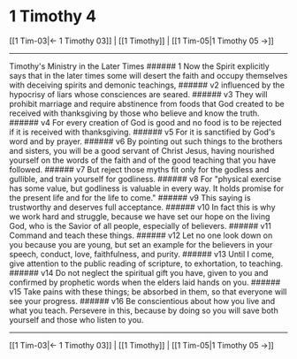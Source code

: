 # 1 Timothy 4

[[1 Tim-03|← 1 Timothy 03]] | [[1 Timothy]] | [[1 Tim-05|1 Timothy 05 →]]
***

Timothy's Ministry in the Later Times ###### 1 Now the Spirit explicitly says that in the later times some will desert the faith and occupy themselves with deceiving spirits and demonic teachings, ###### v2 influenced by the hypocrisy of liars whose consciences are seared. ###### v3 They will prohibit marriage and require abstinence from foods that God created to be received with thanksgiving by those who believe and know the truth. ###### v4 For every creation of God is good and no food is to be rejected if it is received with thanksgiving. ###### v5 For it is sanctified by God's word and by prayer. ###### v6 By pointing out such things to the brothers and sisters, you will be a good servant of Christ Jesus, having nourished yourself on the words of the faith and of the good teaching that you have followed. ###### v7 But reject those myths fit only for the godless and gullible, and train yourself for godliness. ###### v8 For "physical exercise has some value, but godliness is valuable in every way. It holds promise for the present life and for the life to come." ###### v9 This saying is trustworthy and deserves full acceptance. ###### v10 In fact this is why we work hard and struggle, because we have set our hope on the living God, who is the Savior of all people, especially of believers. ###### v11 Command and teach these things. ###### v12 Let no one look down on you because you are young, but set an example for the believers in your speech, conduct, love, faithfulness, and purity. ###### v13 Until I come, give attention to the public reading of scripture, to exhortation, to teaching. ###### v14 Do not neglect the spiritual gift you have, given to you and confirmed by prophetic words when the elders laid hands on you. ###### v15 Take pains with these things; be absorbed in them, so that everyone will see your progress. ###### v16 Be conscientious about how you live and what you teach. Persevere in this, because by doing so you will save both yourself and those who listen to you.

***
[[1 Tim-03|← 1 Timothy 03]] | [[1 Timothy]] | [[1 Tim-05|1 Timothy 05 →]]
